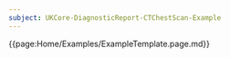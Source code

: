```yaml
---
subject: UKCore-DiagnosticReport-CTChestScan-Example
---
```

{{page:Home/Examples/ExampleTemplate.page.md}}